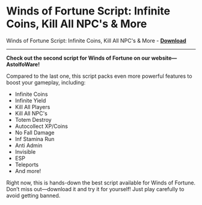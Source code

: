 <h1>Winds of Fortune Script: Infinite Coins, Kill All NPC's &amp; More</h1>

Winds of Fortune Script: Infinite Coins, Kill All NPC's &amp; More - **[Download](https://www.dlgram.com/public/files/api.php?shortened=dCSEef)**


<hr>


**Check out the second script for Winds of Fortune on our website—AstolfoWare!**  

Compared to the last one, this script packs even more powerful features to boost your gameplay, including:  
- Infinite Coins  
- Infinite Yield  
- Kill All Players  
- Kill All NPC's  
- Totem Destroy  
- Autocollect XP/Coins  
- No Fall Damage  
- Inf Stamina Run  
- Anti Admin  
- Invisible  
- ESP  
- Teleports  
- And more!  

Right now, this is hands-down the best script available for Winds of Fortune. Don’t miss out—download it and try it for yourself! Just play carefully to avoid getting banned.